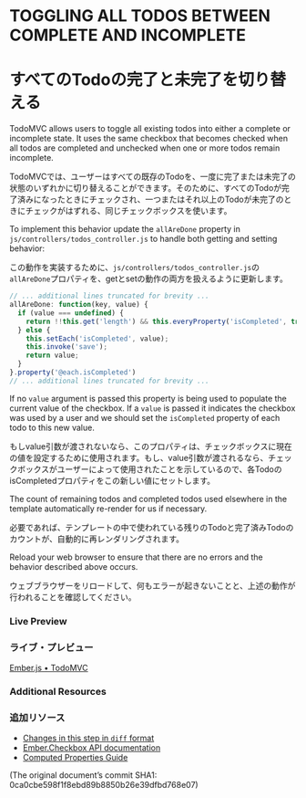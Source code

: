 # TOGGLING ALL TODOS BETWEEN COMPLETE AND INCOMPLETE
# すべてのTodoの完了と未完了を切り替える

TodoMVC allows users to toggle all existing todos into either a complete or incomplete state. It uses the same checkbox that becomes checked when all todos are completed and unchecked when one or more todos remain incomplete.

TodoMVCでは、ユーザーはすべての既存のTodoを、一度に完了または未完了の状態のいずれかに切り替えることができます。そのために、すべてのTodoが完了済みになったときにチェックされ、一つまたはそれ以上のTodoが未完了のときにチェックがはずれる、同じチェックボックスを使います。

To implement this behavior update the `allAreDone` property in `js/controllers/todos_controller.js` to handle both getting and setting behavior:

この動作を実装するために、`js/controllers/todos_controller.js`の`allAreDone`プロパティを、getとsetの動作の両方を扱えるように更新します。

```javascript
// ... additional lines truncated for brevity ...
allAreDone: function(key, value) {
  if (value === undefined) {
    return !!this.get('length') && this.everyProperty('isCompleted', true);
  } else {
    this.setEach('isCompleted', value);
    this.invoke('save');
    return value;
  }
}.property('@each.isCompleted')
// ... additional lines truncated for brevity ...
```

If no `value` argument is passed this property is being used to populate the current value of the checkbox. If a `value` is passed it indicates the checkbox was used by a user and we should set the `isCompleted` property of each todo to this new value.

もしvalue引数が渡されないなら、このプロパティは、チェックボックスに現在の値を設定するために使用されます。もし、value引数が渡されるなら、チェックボックスがユーザーによって使用されたことを示しているので、各TodoのisCompletedプロパティをこの新しい値にセットします。

The count of remaining todos and completed todos used elsewhere in the template automatically re-render for us if necessary.

必要であれば、テンプレートの中で使われている残りのTodoと完了済みTodoのカウントが、自動的に再レンダリングされます。

Reload your web browser to ensure that there are no errors and the behavior described above occurs.

ウェブブラウザーをリロードして、何もエラーが起きないことと、上述の動作が行われることを確認してください。

### Live Preview
### ライブ・プレビュー
<a class="jsbin-embed" href="http://jsbin.com/AViZATE/1/embed?live">Ember.js • TodoMVC</a><script src="http://static.jsbin.com/js/embed.js"></script>

### Additional Resources
### 追加リソース

  * [Changes in this step in `diff` format](https://github.com/emberjs/quickstart-code-sample/commit/47b289bb9f669edaa39abd971f5e884142988663)
  * [Ember.Checkbox API documentation](/api/classes/Ember.Checkbox.html)
  * [Computed Properties Guide](/guides/object-model/computed-properties/)

(The original document’s commit SHA1: 0ca0cbe598f1f8ebd89b8850b26e39dfbd768e07)